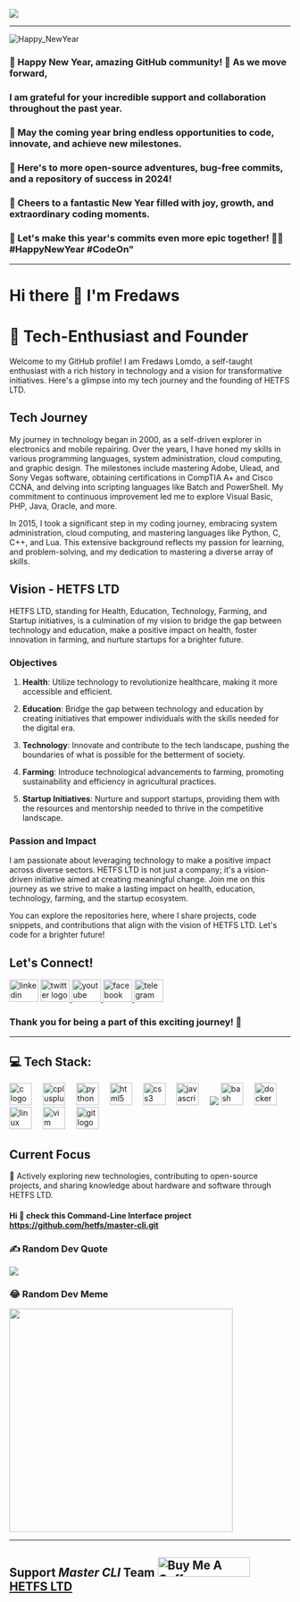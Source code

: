 ![](https://cdn.buymeacoffee.com/uploads/cover_images/2023/12/wKEQng04UVaXx8eSI6T1L20zZgIkLfLsIUuQerTu.png)

---

![Happy_NewYear](https://github.com/hetfs/hetfs/assets/137841522/476d71d7-3c68-4d82-a845-2bca5c31df29) 
### 🎉 Happy New Year, amazing GitHub community! 🚀 As we move forward, 
### I am grateful for your incredible support and collaboration throughout the past year. 
### 🙌 May the coming year bring endless opportunities to code, innovate, and achieve new milestones. 
### 🌟 Here's to more open-source adventures, bug-free commits, and a repository of success in 2024! 
### 🎊 Cheers to a fantastic New Year filled with joy, growth, and extraordinary coding moments. 
### 🥳 Let's make this year's commits even more epic together! 🚀✨ #HappyNewYear #CodeOn"


---

# Hi there 👋 I'm Fredaws

# 💫 Tech-Enthusiast and Founder

Welcome to my GitHub profile! I am Fredaws Lomdo, a self-taught enthusiast with a rich history in technology and a vision for transformative initiatives. Here's a glimpse into my tech journey and the founding of HETFS LTD.

## Tech Journey

My journey in technology began in 2000, as a self-driven explorer in electronics and mobile repairing. Over the years, I have honed my skills in various programming languages, system administration, cloud computing, and graphic design. The milestones include mastering Adobe, Ulead, and Sony Vegas software, obtaining certifications in CompTIA A+ and Cisco CCNA, and delving into scripting languages like Batch and PowerShell. My commitment to continuous improvement led me to explore Visual Basic, PHP, Java, Oracle, and more.

In 2015, I took a significant step in my coding journey, embracing system administration, cloud computing, and mastering languages like Python, C, C++, and Lua. This extensive background reflects my passion for learning, and problem-solving, and my dedication to mastering a diverse array of skills.

## Vision - HETFS LTD

HETFS LTD, standing for Health, Education, Technology, Farming, and Startup initiatives, is a culmination of my vision to bridge the gap between technology and education, make a positive impact on health, foster innovation in farming, and nurture startups for a brighter future.

### Objectives

1. **Health**: Utilize technology to revolutionize healthcare, making it more accessible and efficient.

2. **Education**: Bridge the gap between technology and education by creating initiatives that empower individuals with the skills needed for the digital era.

3. **Technology**: Innovate and contribute to the tech landscape, pushing the boundaries of what is possible for the betterment of society.

4. **Farming**: Introduce technological advancements to farming, promoting sustainability and efficiency in agricultural practices.

5. **Startup Initiatives**: Nurture and support startups, providing them with the resources and mentorship needed to thrive in the competitive landscape.

### Passion and Impact

I am passionate about leveraging technology to make a positive impact across diverse sectors. HETFS LTD is not just a company; it's a vision-driven initiative aimed at creating meaningful change. Join me on this journey as we strive to make a lasting impact on health, education, technology, farming, and the startup ecosystem.

You can explore the repositories here, where I share projects, code snippets, and contributions that align with the vision of HETFS LTD. Let's code for a brighter future!

 ## Let's Connect!

 <div align="left">
  <img src="https://raw.githubusercontent.com/maurodesouza/profile-readme-generator/master/src/assets/icons/social/linkedin/default.svg" width="52" height="40" alt="linkedin logo"  />
  <a href="https://x.com/hetf01?t=YN55MZq3vfMZj8g-IJHpGw&s=08" target="_blank">
    <img src="https://raw.githubusercontent.com/maurodesouza/profile-readme-generator/master/src/assets/icons/social/twitter/default.svg" width="52" height="40" alt="twitter logo"  />
  </a>
  <a href="https://www.youtube.com/@mastercli" target="_blank">
    <img src="https://raw.githubusercontent.com/maurodesouza/profile-readme-generator/master/src/assets/icons/social/youtube/default.svg" width="52" height="40" alt="youtube logo"  />
  </a>
  <a href="https://m.facebook.com/profile.php/?id=100090714730738&name=xhp_nt_" target="_blank">
    <img src="https://raw.githubusercontent.com/maurodesouza/profile-readme-generator/master/src/assets/icons/social/facebook/default.svg" width="52" height="40" alt="facebook logo"  />
  </a>
  <a href="https://t.me/+h941uu74P6I0NDY0" target="_blank">
    <img src="https://raw.githubusercontent.com/maurodesouza/profile-readme-generator/master/src/assets/icons/social/telegram/default.svg" width="52" height="40" alt="telegram logo"  />
  </a>
</div>

### Thank you for being a part of this exciting journey! 🚀

---
 
## 💻 Tech Stack:
<div align="left">
  <img src="https://cdn.jsdelivr.net/gh/devicons/devicon/icons/c/c-original.svg" height="40" alt="c logo"  />
  <img width="12" />
  <img src="https://cdn.jsdelivr.net/gh/devicons/devicon/icons/cplusplus/cplusplus-original.svg" height="40" alt="cplusplus logo"  />
  <img width="12" />
  <img src="https://cdn.jsdelivr.net/gh/devicons/devicon/icons/python/python-original.svg" height="40" alt="python logo"  />
  <img width="12" />
  <img src="https://cdn.jsdelivr.net/gh/devicons/devicon/icons/html5/html5-original.svg" height="40" alt="html5 logo"  />
  <img width="12" />
  <img src="https://cdn.jsdelivr.net/gh/devicons/devicon/icons/css3/css3-original.svg" height="40" alt="css3 logo"  />
  <img width="12" />
  <img src="https://cdn.jsdelivr.net/gh/devicons/devicon/icons/javascript/javascript-original.svg" height="40" alt="javascript logo"  />
  <img width="12" />
  <img src="https://img.shields.io/badge/lua-%232C2D72.svg?style=for-the-badge&logo=lua&logoColor=white" />
  <img src="https://cdn.jsdelivr.net/gh/devicons/devicon/icons/bash/bash-original.svg" height="40" alt="bash logo"  />
  <img width="12" />
  <img src="https://cdn.jsdelivr.net/gh/devicons/devicon/icons/docker/docker-original.svg" height="40" alt="docker logo"  />
  <img width="12" />
  <img src="https://cdn.jsdelivr.net/gh/devicons/devicon/icons/linux/linux-original.svg" height="40" alt="linux logo"  />
  <img width="12" />
  <img src="https://cdn.jsdelivr.net/gh/devicons/devicon/icons/vim/vim-original.svg" height="40" alt="vim logo"  />
  <img width="12" />
  <img src="https://cdn.jsdelivr.net/gh/devicons/devicon/icons/git/git-original.svg" height="40" alt="git logo"  />
  <img width="12" />
 
</div>


## Current Focus

🚀 Actively exploring new technologies, contributing to open-source projects, and sharing knowledge about hardware and software through HETFS LTD.
#### Hi 👋 check this Command-Line Interface project https://github.com/hetfs/master-cli.git

### ✍️ Random Dev Quote

![](https://quotes-github-readme.vercel.app/api?type=horizontal&theme=radical) 

### 😂 Random Dev Meme
<img src='https://randommeme-five.vercel.app/' style="height: 400px;"/>

---

##  Support *Master CLI* Team  <a href="https://www.buymeacoffee.com/hetfs01f" target="_blank"><img src="https://cdn.buymeacoffee.com/buttons/v2/default-yellow.png" alt="Buy Me A Coffee" style="height: 35px !important;width: 165px !important;" ></a>  [HETFS LTD](https://github.com/hetfs) 

